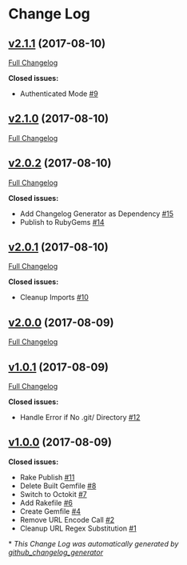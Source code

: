 # Change Log

## [v2.1.1](https://github.com/karagenit/github-fastforward/tree/v2.1.1) (2017-08-10)
[Full Changelog](https://github.com/karagenit/github-fastforward/compare/v2.1.0...v2.1.1)

**Closed issues:**

- Authenticated Mode [\#9](https://github.com/karagenit/github-fastforward/issues/9)

## [v2.1.0](https://github.com/karagenit/github-fastforward/tree/v2.1.0) (2017-08-10)
[Full Changelog](https://github.com/karagenit/github-fastforward/compare/v2.0.2...v2.1.0)

## [v2.0.2](https://github.com/karagenit/github-fastforward/tree/v2.0.2) (2017-08-10)
[Full Changelog](https://github.com/karagenit/github-fastforward/compare/v2.0.1...v2.0.2)

**Closed issues:**

- Add Changelog Generator as Dependency [\#15](https://github.com/karagenit/github-fastforward/issues/15)
- Publish to RubyGems [\#14](https://github.com/karagenit/github-fastforward/issues/14)

## [v2.0.1](https://github.com/karagenit/github-fastforward/tree/v2.0.1) (2017-08-10)
[Full Changelog](https://github.com/karagenit/github-fastforward/compare/v2.0.0...v2.0.1)

**Closed issues:**

- Cleanup Imports [\#10](https://github.com/karagenit/github-fastforward/issues/10)

## [v2.0.0](https://github.com/karagenit/github-fastforward/tree/v2.0.0) (2017-08-09)
[Full Changelog](https://github.com/karagenit/github-fastforward/compare/v1.0.1...v2.0.0)

## [v1.0.1](https://github.com/karagenit/github-fastforward/tree/v1.0.1) (2017-08-09)
[Full Changelog](https://github.com/karagenit/github-fastforward/compare/v1.0.0...v1.0.1)

**Closed issues:**

- Handle Error if No .git/ Directory [\#12](https://github.com/karagenit/github-fastforward/issues/12)

## [v1.0.0](https://github.com/karagenit/github-fastforward/tree/v1.0.0) (2017-08-09)
**Closed issues:**

- Rake Publish [\#11](https://github.com/karagenit/github-fastforward/issues/11)
- Delete Built Gemfile [\#8](https://github.com/karagenit/github-fastforward/issues/8)
- Switch to Octokit [\#7](https://github.com/karagenit/github-fastforward/issues/7)
- Add Rakefile [\#6](https://github.com/karagenit/github-fastforward/issues/6)
- Create Gemfile [\#4](https://github.com/karagenit/github-fastforward/issues/4)
- Remove URL Encode Call [\#2](https://github.com/karagenit/github-fastforward/issues/2)
- Cleanup URL Regex Substitution [\#1](https://github.com/karagenit/github-fastforward/issues/1)



\* *This Change Log was automatically generated by [github_changelog_generator](https://github.com/skywinder/Github-Changelog-Generator)*